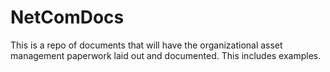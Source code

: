 # NetComDocs
This is a repo of documents that will have the organizational asset management paperwork laid out and documented. This includes examples.
